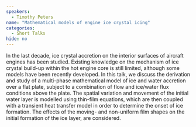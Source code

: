 ```yaml
---
speakers:
  - Timothy Peters
name: "Mathematical models of engine ice crystal icing"
categories:
  - Short Talks
hide: no
---
```

In the last decade, ice crystal accretion on the interior surfaces of aircraft engines has been studied. Existing knowledge on the mechanism of ice crystal build-up within the hot engine core is still limited, although some models have been recently developed. In this talk, we discuss the derivation and study of a multi-phase mathematical model of ice and water accretion over a flat plate, subject to a combination of flow and ice/water flux conditions above the plate. The spatial variation and movement of the initial water layer is modelled using thin-film equations, which are then coupled with a transient heat transfer model in order to determine the onset of ice formation. The effects of the moving- and non-uniform film shapes on the initial formation of the ice layer, are considered.


